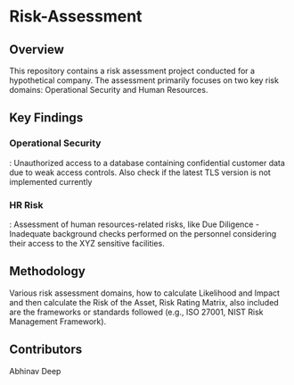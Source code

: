 # Risk-Assessment
<h2>Overview</h2>
This repository contains a risk assessment project conducted for a hypothetical company. The assessment primarily focuses on two key risk domains: Operational Security and Human Resources.
<h2>Key Findings</h2>
<h3>Operational Security</h3>: Unauthorized access to a database containing confidential customer data due to weak access controls. Also check if the latest TLS version is not implemented currently<br>
<h3>HR Risk</h3>: Assessment of human resources-related risks, like Due Diligence - Inadequate background checks performed on the personnel considering their access to the XYZ sensitive facilities.
<h2>Methodology</h2>
Various risk assessment domains, how to calculate Likelihood and Impact and then calculate the Risk of the Asset, Risk Rating Matrix, also included are the frameworks or standards followed (e.g., ISO 27001, NIST Risk Management Framework).
<h2>Contributors</h2>
Abhinav Deep
